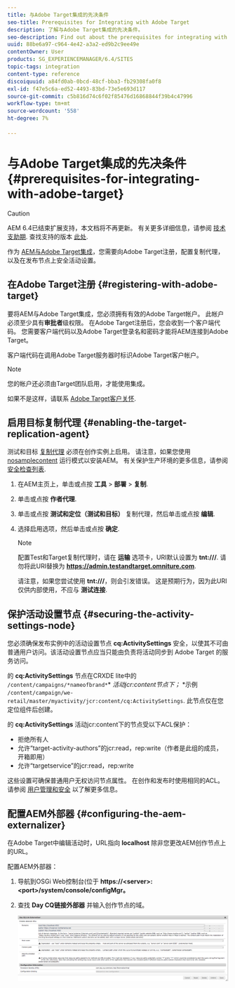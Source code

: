 ```yaml
---
title: 与Adobe Target集成的先决条件
seo-title: Prerequisites for Integrating with Adobe Target
description: 了解与Adobe Target集成的先决条件。
seo-description: Find out about the prerequisites for integrating with Adobe Target.
uuid: 88be6a97-c964-4e42-a3a2-ed9b2c9ee49e
contentOwner: User
products: SG_EXPERIENCEMANAGER/6.4/SITES
topic-tags: integration
content-type: reference
discoiquuid: a84fd0ab-0bcd-48cf-bba3-fb29308fa0f8
exl-id: f47e5c6a-ed52-4493-83bd-73e5e693d117
source-git-commit: c5b816d74c6f02f85476d16868844f39b4c47996
workflow-type: tm+mt
source-wordcount: '558'
ht-degree: 7%

---
```


# 与Adobe Target集成的先决条件{#prerequisites-for-integrating-with-adobe-target}

>[!CAUTION]
>
>AEM 6.4已结束扩展支持，本文档将不再更新。 有关更多详细信息，请参阅 [技术支助期](https://helpx.adobe.com/cn/support/programs/eol-matrix.html). 查找支持的版本 [此处](https://experienceleague.adobe.com/docs/).

作为 [AEM与Adobe Target集成](/help/sites-administering/target.md)，您需要向Adobe Target注册，配置复制代理，以及在发布节点上安全活动设置。

## 在Adobe Target注册 {#registering-with-adobe-target}

要将AEM与Adobe Target集成，您必须拥有有效的Adobe Target帐户。 此帐户必须至少具有**审批者**级权限。 在Adobe Target注册后，您会收到一个客户端代码。 您需要客户端代码以及Adobe Target登录名和密码才能将AEM连接到Adobe Target。

客户端代码在调用Adobe Target服务器时标识Adobe Target客户帐户。

>[!NOTE]
>
>您的帐户还必须由Target团队启用，才能使用集成。
>
>
>如果不是这样，请联系 [Adobe Target客户关怀](https://experienceleague.adobe.com/docs/target/using/cmp-resources-and-contact-information.html).

## 启用目标复制代理 {#enabling-the-target-replication-agent}

测试和目标 [复制代理](/help/sites-deploying/replication.md) 必须在创作实例上启用。 请注意，如果您使用 [nosamplecontent](/help/sites-deploying/configure-runmodes.md#using-samplecontent-and-nosamplecontent) 运行模式以安装AEM。 有关保护生产环境的更多信息，请参阅 [安全检查列表](/help/sites-administering/security-checklist.md).

1. 在AEM主页上，单击或点按 **工具** > **部署** > **复制**.
1. 单击或点按 **作者代理**.
1. 单击或点按 **测试和定位（测试和目标）** 复制代理，然后单击或点按 **编辑**.
1. 选择启用选项，然后单击或点按 **确定**.

   >[!NOTE]
   >
   >配置Test和Target复制代理时，请在 **运输** 选项卡，URI默认设置为 **tnt:///**. 请勿将此URI替换为 **https://admin.testandtarget.omniture.com**.
   >
   >请注意，如果您尝试使用 **tnt:///**，则会引发错误。 这是预期行为，因为此URI仅供内部使用，不应与 **测试连接**.

## 保护活动设置节点 {#securing-the-activity-settings-node}

您必须确保发布实例中的活动设置节点 **cq:ActivitySettings** 安全，以使其不可由普通用户访问。该活动设置节点应当只能由负责将活动同步到 Adobe Target 的服务访问。

的 **cq:ActivitySettings** 节点在CRXDE lite中的 `/content/campaigns/*nameofbrand*`* *活动jcr:content节点下；* *示例 `/content/campaign/we-retail/master/myactivity/jcr:content/cq:ActivitySettings`. 此节点仅在您定位组件后创建。

的 **cq:ActivitySettings** 活动jcr:content下的节点受以下ACL保护：

* 拒绝所有人
* 允许“target-activity-authors”的jcr:read，rep:write（作者是此组的成员，开箱即用）
* 允许“targetservice”的jcr:read，rep:write

这些设置可确保普通用户无权访问节点属性。 在创作和发布时使用相同的ACL。 请参阅 [用户管理和安全](/help/sites-administering/security.md) 以了解更多信息。

## 配置AEM外部器 {#configuring-the-aem-externalizer}

在Adobe Target中编辑活动时，URL指向 **localhost** 除非您更改AEM创作节点上的URL。

配置AEM外部器：

1. 导航到OSGi Web控制台(位于 **https://&lt;server>:&lt;port>/system/console/configMgr。**
1. 查找 **Day CQ链接外部器** 并输入创作节点的域。

   ![chlimage_1-120](assets/chlimage_1-120.png)
